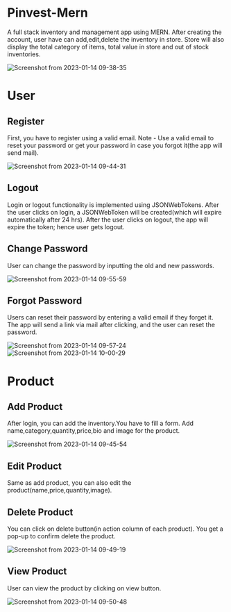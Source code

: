 # Pinvest-Mern
A full stack inventory and management app using MERN. After creating the account, user have can add,edit,delete the inventory in store. Store will also display the total category of items, total value in store and out of stock inventories.

![Screenshot from 2023-01-14 09-38-35](https://user-images.githubusercontent.com/63155782/212449995-2466cea2-dc49-472d-a7be-2683b78922b2.png)

# User

## Register
First, you have to register using a valid email. 
Note - Use a valid email to reset your password or get your password in case you forgot it(the app will send mail).

![Screenshot from 2023-01-14 09-44-31](https://user-images.githubusercontent.com/63155782/212450168-ac6e3095-f7ad-4ff6-82dc-d607b7aec03a.png)

## Logout
Login or logout functionality is implemented using JSONWebTokens. After the user clicks on login, a JSONWebToken will be created(which will expire automatically after 24 hrs). After the user clicks on logout, the app will expire the token; hence user gets logout.

## Change Password
User can change the password by inputting the old and new passwords.

![Screenshot from 2023-01-14 09-55-59](https://user-images.githubusercontent.com/63155782/212450543-fe4854df-9d7c-489e-b7e6-9d4d677b5580.png)

## Forgot Password
Users can reset their password by entering a valid email if they forget it. The app will send a link via mail after clicking, and the user can reset the password.

![Screenshot from 2023-01-14 09-57-24](https://user-images.githubusercontent.com/63155782/212450593-c15fd9b2-b964-45bc-835c-0433842c5913.png)
![Screenshot from 2023-01-14 10-00-29](https://user-images.githubusercontent.com/63155782/212450672-8fc5aac1-f032-492f-98ae-d110b22b4883.png)


# Product

## Add Product
After login, you can add the inventory.You have to fill a form. Add name,category,quantity,price,bio and image for the product.

![Screenshot from 2023-01-14 09-45-54](https://user-images.githubusercontent.com/63155782/212450252-33ceb0b8-49ec-4b7a-8b08-a17d4d82c09f.png)

## Edit Product
Same as add product, you can also edit the product(name,price,quantity,image).

## Delete Product
You can click on delete button(in action column of each product). You get a pop-up to confirm delete the product.

![Screenshot from 2023-01-14 09-49-19](https://user-images.githubusercontent.com/63155782/212450346-02ff9010-fac7-4d80-9195-a75f9d2348c0.png)

## View Product
User can view the product by clicking on view button.

![Screenshot from 2023-01-14 09-50-48](https://user-images.githubusercontent.com/63155782/212450411-d9bae43c-1c50-43ec-99d7-a508de428c00.png)




